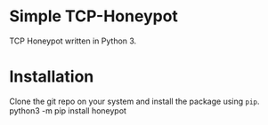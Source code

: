 Simple TCP-Honeypot
===========================

TCP Honeypot written in Python 3.


Installation
============

Clone the git repo on your system and install the package using `pip`.
    python3 -m pip install honeypot